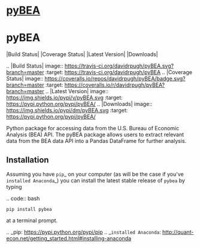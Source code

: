 # [pyBEA](https://github.com/davidrpugh/pyBEA)

pyBEA
=====

|Build Status| |Coverage Status| |Latest Version| |Downloads|

.. |Build Status| image:: https://travis-ci.org/davidrpugh/pyBEA.svg?branch=master
   :target: https://travis-ci.org/davidrpugh/pyBEA
.. |Coverage Status| image:: https://coveralls.io/repos/davidrpugh/pyBEA/badge.svg?branch=master
   :target: https://coveralls.io/r/davidrpugh/pyBEA?branch=master
.. |Latest Version| image:: https://img.shields.io/pypi/v/pyBEA.svg
   :target: https://pypi.python.org/pypi/pyBEA/
.. |Downloads| image:: https://img.shields.io/pypi/dm/pyBEA.svg
   :target: https://pypi.python.org/pypi/pyBEA/

Python package for accessing data from the U.S. Bureau of Economic Analysis (BEA) API.  The pyBEA package allows users to extract relevant data from the BEA data API into a Pandas DataFrame for further analysis.

Installation
------------

Assuming you have `pip`_ on your computer (as will be the case if you've `installed Anaconda`_) you can install the latest stable release of ``pybea`` by typing
    
.. code:: bash

    pip install pybea

at a terminal prompt.

.. _pip: https://pypi.python.org/pypi/pip
.. _`installed Anaconda`: http://quant-econ.net/getting_started.html#installing-anaconda

